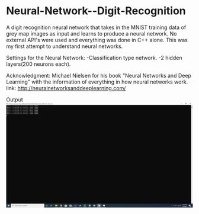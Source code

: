 # Neural-Network--Digit-Recognition
A digit recognition neural network that takes in the MNIST training data of grey map images as input and learns to produce a neural network. No external API's were used and everything was done in C++ alone. This was my first attempt to understand neural networks.

Settings for the Neural Network: 
-Classification type network. 
-2 hidden layers(200 neurons each).

Acknowledgment: Michael Nielsen for his book "Neural Networks and Deep Learning" with the information of everything in how neural networks work. link: http://neuralnetworksanddeeplearning.com/

Output
![Output Image](Output.png)
